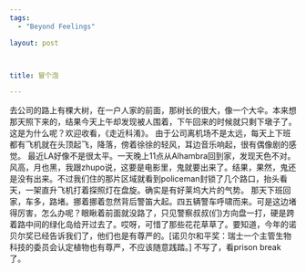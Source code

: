 ```yaml
--- 
tags: 
  - "Beyond Feelings"

layout: post



title: 冒个泡

---
```

<div id="msgcns!5F971C000415D85F!839" class="bvMsg">去公司的路上有棵大树，在一户人家的前面，那树长的很大，像一个大伞。本来想那天照下来的，结果今天上午却发现被人围着，下午回来的时候就只剩下墩子了。这是为什么呢？欢迎收看，《走近科淆》。 
由于公司离机场不是太远，每天上下班都有飞机就在头顶起飞，降落，傍着徐徐的轻风，耳边音乐响起，很有偶像剧的感觉。 
最近LA好像不是很太平。一天晚上11点从Alhambra回到家，发现天色不对。风高，月也黑，我跟zhupo说，这要是电影里，鬼就要出来了。结果，果然，鬼还是没有出来。不过我们住的那片区域就看到policeman封锁了几个路口，抬头看天，一架直升飞机打着探照灯在盘旋。确实是有好莱坞大片的气势。 
那天下班回家，车多，路堵。挪着挪着忽然背后警笛大起。四五辆警车呼啸而来。可是这边堵得厉害，怎么办呢？眼瞅着前面就没路了，只见警察叔叔(们)方向盘一打，硬是跨着路中间的绿化岛给开过去了。哎呀，可惜了那些花花草草了。要知道，今年的诺贝尔奖已经告诉我们了，他们也是有尊严的。[诺贝尔和平奖：瑞士一个主管生物科技的委员会认定植物也有尊严，不应该随意践踏。]
不写了，看prison break 了。</div>
